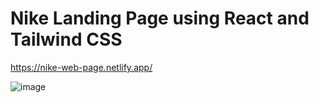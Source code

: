 # Nike Landing Page using React and Tailwind CSS

https://nike-web-page.netlify.app/

![image](https://github.com/divyomm/Nike-Landing-Page/assets/110224064/bbccca96-060a-4721-a26f-00e19261b074)
